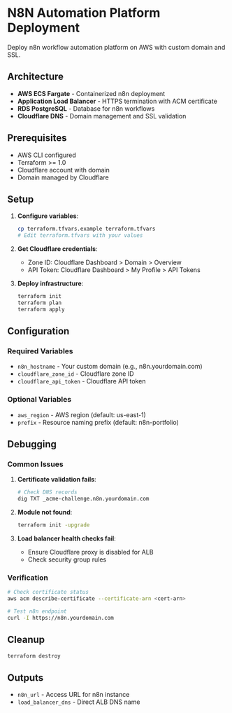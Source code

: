 # N8N Automation Platform Deployment

Deploy n8n workflow automation platform on AWS with custom domain and SSL.

## Architecture

- **AWS ECS Fargate** - Containerized n8n deployment
- **Application Load Balancer** - HTTPS termination with ACM certificate
- **RDS PostgreSQL** - Database for n8n workflows
- **Cloudflare DNS** - Domain management and SSL validation

## Prerequisites

- AWS CLI configured
- Terraform >= 1.0
- Cloudflare account with domain
- Domain managed by Cloudflare

## Setup

1. **Configure variables**:
   ```bash
   cp terraform.tfvars.example terraform.tfvars
   # Edit terraform.tfvars with your values
   ```

2. **Get Cloudflare credentials**:
   - Zone ID: Cloudflare Dashboard > Domain > Overview
   - API Token: Cloudflare Dashboard > My Profile > API Tokens

3. **Deploy infrastructure**:
   ```bash
   terraform init
   terraform plan
   terraform apply
   ```

## Configuration

### Required Variables

- `n8n_hostname` - Your custom domain (e.g., n8n.yourdomain.com)
- `cloudflare_zone_id` - Cloudflare zone ID
- `cloudflare_api_token` - Cloudflare API token

### Optional Variables

- `aws_region` - AWS region (default: us-east-1)
- `prefix` - Resource naming prefix (default: n8n-portfolio)

## Debugging

### Common Issues

1. **Certificate validation fails**:
   ```bash
   # Check DNS records
   dig TXT _acme-challenge.n8n.yourdomain.com
   ```

2. **Module not found**:
   ```bash
   terraform init -upgrade
   ```

3. **Load balancer health checks fail**:
   - Ensure Cloudflare proxy is disabled for ALB
   - Check security group rules

### Verification

```bash
# Check certificate status
aws acm describe-certificate --certificate-arn <cert-arn>

# Test n8n endpoint
curl -I https://n8n.yourdomain.com
```

## Cleanup

```bash
terraform destroy
```

## Outputs

- `n8n_url` - Access URL for n8n instance
- `load_balancer_dns` - Direct ALB DNS name
